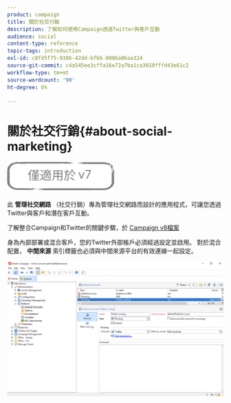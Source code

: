 ```yaml
---
product: campaign
title: 關於社交行銷
description: 了解如何使用Campaign透過Twitter與客戶互動
audience: social
content-type: reference
topic-tags: introduction
exl-id: c8fd5f75-9386-42dd-bfb6-8086a86aa324
source-git-commit: c4a545ee3cffa16e72a7ba1ca3010fffd43e61c2
workflow-type: tm+mt
source-wordcount: '90'
ht-degree: 6%

---
```


# 關於社交行銷{#about-social-marketing}

![](../../assets/v7-only.svg)

此 **管理社交網路** （社交行銷）專為管理社交網路而設計的應用程式，可讓您透過Twitter與客戶和潛在客戶互動。

了解整合Campaign和Twitter的關鍵步驟，於 [Campaign v8檔案](https://experienceleague.adobe.com/docs/campaign/campaign-v8/connect/ac-tw.html)

身為內部部署或混合客戶，您的Twitter外部帳戶必須經過設定並啟用。 對於混合配置， **中間來源** 索引標籤也必須與中間來源平台的有效連線一起設定。

![](assets/tw-external-account.png)
